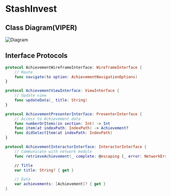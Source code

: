 # StashInvest

## Class Diagram(VIPER)
![Diagram](https://raw.github.com/chanick0/StashInvest/main/docs/viper.png)

## Interface Protocols
```Swift
protocol AchievementWireframeInterface: WireframeInterface {
    // Route
    func navigate(to option: AchievementNavigationOptions)
}

protocol AchievementViewInterface: ViewInterface {
    // Update view
    func updateData(_ title: String)
}

protocol AchievementPresenterInterface: PresenterInterface {
    // Access to Achievement data
    func numberOrItems(in section: Int) -> Int
    func item(at indexPath: IndexPath) -> Achievement?
    func didSelectItem(at indexPath: IndexPath)
}

protocol AchievementInteractorInterface: InteractorInterface {
    // Communicate with network module
    func retrieveAchievement(_ complete: @escaping (_ error: NetworkError?) -> Void)

    // Title
    var title: String? { get }

    // Data
    var achievements: [Achievement]? { get }
}
```
